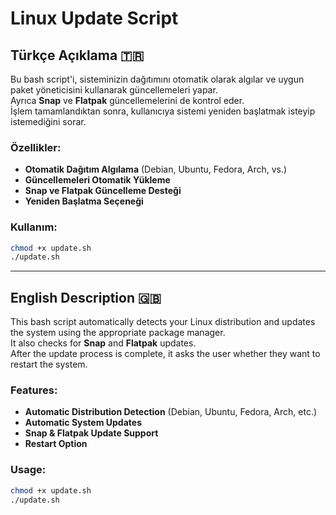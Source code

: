 # Linux Update Script  

## Türkçe Açıklama 🇹🇷  
Bu bash script'i, sisteminizin dağıtımını otomatik olarak algılar ve uygun paket yöneticisini kullanarak güncellemeleri yapar.  
Ayrıca **Snap** ve **Flatpak** güncellemelerini de kontrol eder.  
İşlem tamamlandıktan sonra, kullanıcıya sistemi yeniden başlatmak isteyip istemediğini sorar.  

### Özellikler:
- **Otomatik Dağıtım Algılama** (Debian, Ubuntu, Fedora, Arch, vs.)
- **Güncellemeleri Otomatik Yükleme**
- **Snap ve Flatpak Güncelleme Desteği**
- **Yeniden Başlatma Seçeneği**  

### Kullanım:
```bash
chmod +x update.sh
./update.sh
```

---

## English Description 🇬🇧  
This bash script automatically detects your Linux distribution and updates the system using the appropriate package manager.  
It also checks for **Snap** and **Flatpak** updates.  
After the update process is complete, it asks the user whether they want to restart the system.  

### Features:
- **Automatic Distribution Detection** (Debian, Ubuntu, Fedora, Arch, etc.)
- **Automatic System Updates**
- **Snap & Flatpak Update Support**
- **Restart Option**  

### Usage:
```bash
chmod +x update.sh
./update.sh
```
